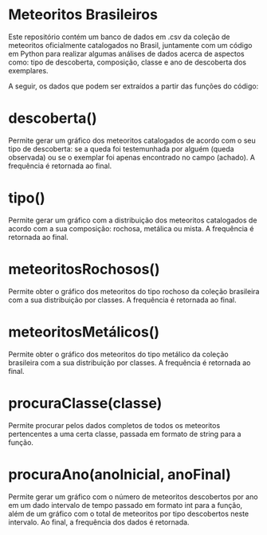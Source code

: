 # Meteoritos Brasileiros
Este repositório contém um banco de dados em .csv da coleção de meteoritos oficialmente catalogados no Brasil, juntamente com um código em Python para realizar algumas análises de dados acerca de aspectos como: tipo de descoberta, composição, classe e ano de descoberta dos exemplares. 

A seguir, os dados que podem ser extraídos a partir das funções do código: 

# descoberta()

Permite gerar um gráfico dos meteoritos catalogados de acordo com o seu tipo de descoberta: se a queda foi testemunhada por alguém (queda observada) ou se o exemplar foi apenas encontrado no campo (achado). A frequência é retornada ao final. 

# tipo()

Permite gerar um gráfico com a distribuição dos meteoritos catalogados de acordo com a sua composição: rochosa, metálica ou mista. A frequência é retornada ao final. 

# meteoritosRochosos()

Permite obter o gráfico dos meteoritos do tipo rochoso da coleção brasileira com a sua distribuição por classes. A frequência é retornada ao final. 

# meteoritosMetálicos()

Permite obter o gráfico dos meteoritos do tipo metálico da coleção brasileira com a sua distribuição por classes. A frequência é retornada ao final. 

# procuraClasse(classe)

Permite procurar pelos dados completos de todos os meteoritos pertencentes a uma certa classe, passada em formato de string para a função. 

# procuraAno(anoInicial, anoFinal)

Permite gerar um gráfico com o número de meteoritos descobertos por ano em um dado intervalo de tempo passado em formato int para a função, além de um gráfico com o total de meteoritos por tipo descobertos neste intervalo. Ao final, a frequência dos dados é retornada.
